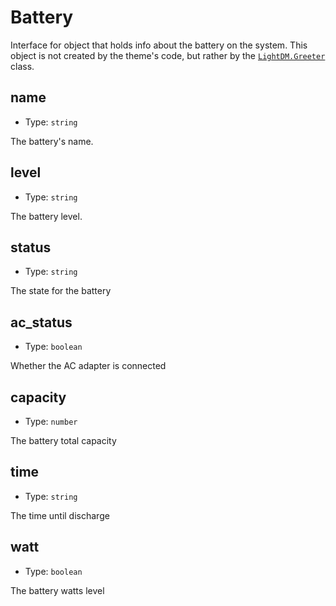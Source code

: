 # Battery

Interface for object that holds info about the battery on the system. This
object is not created by the theme's code, but rather by the
[`LightDM.Greeter`](Greeter) class.

## name <ReadOnly />

- Type: `string`

The battery's name.

## level <ReadOnly />

- Type: `string`

The battery level.

## status <ReadOnly />

- Type: `string`

The state for the battery

## ac_status <ReadOnly />

- Type: `boolean`

Whether the AC adapter is connected

## capacity <ReadOnly />

- Type: `number`

The battery total capacity

## time <ReadOnly />

- Type: `string`

The time until discharge

## watt <ReadOnly />

- Type: `boolean`

The battery watts level
